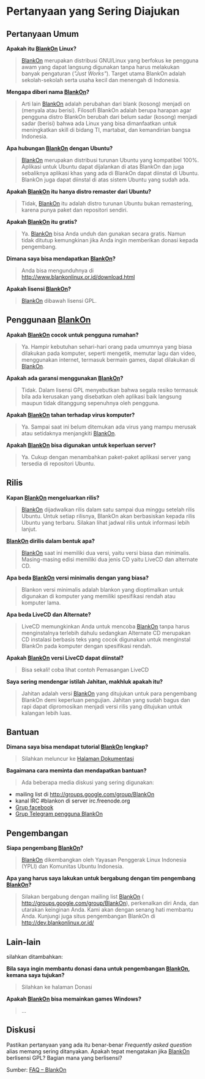 # Pertanyaan yang Sering Diajukan

## Pertanyaan Umum

**Apakah itu [BlankOn](/BlankOn.md) Linux?**  
> [BlankOn](/BlankOn.md) merupakan distribusi GNU/Linux yang berfokus ke pengguna awam yang dapat langsung digunakan tanpa harus melakukan banyak pengaturan (*"Just Works"*). Target utama BlankOn adalah sekolah-sekolah serta usaha kecil dan menengah di Indonesia.

**Mengapa diberi nama [BlankOn](/BlankOn.md)?**
> Arti lain [BlankOn](/BlankOn.md) adalah perubahan dari blank (kosong) menjadi on (menyala atau berisi). Filosofi BlankOn adalah berupa harapan agar pengguna distro BlankOn berubah dari belum sadar (kosong) menjadi sadar (berisi) bahwa ada Linux yang bisa dimanfaatkan untuk meningkatkan skill di bidang TI, martabat, dan kemandirian bangsa Indonesia.

**Apa hubungan [BlankOn](/BlankOn.md) dengan Ubuntu?**
> [BlankOn](/BlankOn.md) merupakan distribusi turunan Ubuntu yang kompatibel 100%. Aplikasi untuk Ubuntu dapat dijalankan di atas BlankOn dan juga sebaliknya aplikasi khas yang ada di BlankOn dapat diinstal di Ubuntu. BlankOn juga dapat diinstal di atas sistem Ubuntu yang sudah ada.

**Apakah [BlankOn](/BlankOn.md) itu hanya distro remaster dari Ubuntu?**
> Tidak, [BlankOn](/BlankOn.md) itu adalah distro turunan Ubuntu bukan remastering, karena punya paket dan repositori sendiri.

**Apakah [BlankOn](/BlankOn.md) itu gratis?**
> Ya. [BlankOn](/BlankOn.md) bisa Anda unduh dan gunakan secara gratis. Namun tidak ditutup kemungkinan jika Anda ingin memberikan donasi kepada pengembang.

**Dimana saya bisa mendapatkan [BlankOn](/BlankOn.md)?**
> Anda bisa mengunduhnya di http://www.blankonlinux.or.id/download.html

**Apakah lisensi [BlankOn](/BlankOn.md)?**
> [BlankOn](/BlankOn.md) dibawah lisensi GPL.

## Penggunaan [BlankOn](/BlankOn.md)

**Apakah [BlankOn](/BlankOn.md) cocok untuk pengguna rumahan?**
> Ya. Hampir kebutuhan sehari-hari orang pada umumnya yang biasa dilakukan pada komputer, seperti mengetik, memutar lagu dan video, menggunakan internet, termasuk bermain games, dapat dilakukan di [BlankOn](/BlankOn.md).

**Apakah ada garansi menggunakan [BlankOn](/BlankOn.md)?**
> Tidak. Dalam lisensi GPL menyebutkan bahwa segala resiko termasuk bila ada kerusakan yang disebatkan oleh aplikasi baik langsung maupun tidak ditanggung sepenuhnya oleh pengguna.

**Apakah [BlankOn](/BlankOn.md) tahan terhadap virus komputer?**
> Ya. Sampai saat ini belum ditemukan ada virus yang mampu merusak atau setidaknya menjangkiti [BlankOn](/BlankOn.md).

**Apakah [BlankOn](/BlankOn.md) bisa digunakan untuk keperluan server?**
>Ya. Cukup dengan menambahkan paket-paket aplikasi server yang tersedia di repositori Ubuntu.

## Rilis

**Kapan [BlankOn](/BlankOn.md) mengeluarkan rilis?**
> [BlankOn](/BlankOn.md) dijadwalkan rilis dalam satu sampai dua minggu setelah rilis Ubuntu. Untuk setiap rilisnya, BlankOn akan berbasiskan kepada rilis Ubuntu yang terbaru. Silakan lihat jadwal rilis untuk informasi lebih lanjut.

**[BlankOn](/BlankOn.md) dirilis dalam bentuk apa?**
> [BlankOn](/BlankOn.md) saat ini memiliki dua versi, yaitu versi biasa dan minimalis. Masing-masing edisi memiliki dua jenis CD yaitu LiveCD dan alternate CD.

**Apa beda [BlankOn](/BlankOn.md) versi minimalis dengan yang biasa?**
> Blankon versi minimalis adalah blankon yang dioptimalkan untuk digunakan di komputer yang memiliki spesifikasi rendah atau komputer lama.

**Apa beda LiveCD dan Alternate?**
> LiveCD memungkinkan Anda untuk mencoba [BlankOn](/BlankOn.md) tanpa harus menginstalnya terlebih dahulu sedangkan Alternate CD merupakan CD instalasi berbasis teks yang cocok digunakan untuk menginstal BlankOn pada komputer dengan spesifikasi rendah.

**Apakah [BlankOn](/BlankOn.md) versi LiveCD dapat diinstal?**
> Bisa sekali! coba lihat contoh Pemasangan LiveCD

**Saya sering mendengar istilah Jahitan, makhluk apakah itu?**
> Jahitan adalah versi [BlankOn](/BlankOn.md) yang ditujukan untuk para pengembang BlankOn demi keperluan pengujian. Jahitan yang sudah bagus dan rapi dapat dipromosikan menjadi versi rilis yang ditujukan untuk kalangan lebih luas.


## Bantuan
**Dimana saya bisa mendapat tutorial [BlankOn](/BlankOn.md) lengkap?**
> Silahkan meluncur ke [Halaman Dokumentasi](/TimPengembang/Dokumentasi/README.md)

**Bagaimana cara meminta dan mendapatkan bantuan?**
> Ada beberapa media diskusi yang sering digunakan:
- mailing list di http://groups.google.com/group/BlankOn
- kanal IRC #blankon di server irc.freenode.org
- [Grup facebook](https://www.facebook.com/groups/blankonlinux/)
- [Grup Telegram pengguna BlankOn](https://telegram.me/BlankOnLinux)

## Pengembangan
**Siapa pengembang [BlankOn](/BlankOn.md)?**
> [BlankOn](/BlankOn.md) dikembangkan oleh ​Yayasan Penggerak Linux Indonesia (YPLI) dan ​Komunitas Ubuntu Indonesia.

**Apa yang harus saya lakukan untuk bergabung dengan tim pengembang [BlankOn](/BlankOn.md)?**
> Silakan bergabung dengan mailing list [BlankOn](/BlankOn.md) (​http://groups.google.com/group/BlankOn), perkenalkan diri Anda, dan utarakan keinginan Anda. Kami akan dengan senang hati membantu Anda. Kunjungi juga situs pengembangan BlankOn di ​http://dev.blankonlinux.or.id/

## Lain-lain
silahkan ditambahkan:

**Bila saya ingin membantu donasi dana untuk pengembangan [BlankOn](/BlankOn.md), kemana saya tujukan?**
> Silahkan ke halaman Donasi

**Apakah [BlankOn](/BlankOn.md) bisa memainkan games Windows?**
> ...

## Diskusi
Pastikan pertanyaan yang ada itu benar-benar *Frequently asked question* alias memang sering ditanyakan.
Apakah tepat mengatakan jika [BlankOn](/BlankOn.md) berlisensi GPL? Bagian mana yang berlisensi?

Sumber: [FAQ – BlankOn](FAQ)
